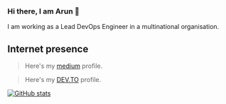 ### Hi there,  I am Arun 👋
I am working as a Lead DevOps Engineer in a multinational organisation.


## Internet presence

> Here's my [medium](https://medium.com/@arunksingh16) profile.

> Here's my [DEV.TO](https://dev.to/arunksingh16) profile.


[![GitHub stats](https://github-readme-stats.vercel.app/api?username=arunksingh16)](https://github.com/arunksingh16/github-readme-stats)


<!--
**arunksingh16/arunksingh16** is a ✨ _special_ ✨ repository because its `README.md` (this file) appears on your GitHub profile.

Here are some ideas to get you started:

- 🔭 I’m currently working on ...
- 🌱 I’m currently learning ...
- 👯 I’m looking to collaborate on ...
- 🤔 I’m looking for help with ...
- 💬 Ask me about ...
- 📫 How to reach me: ...
- 😄 Pronouns: ...
- ⚡ Fun fact: ...
-->
